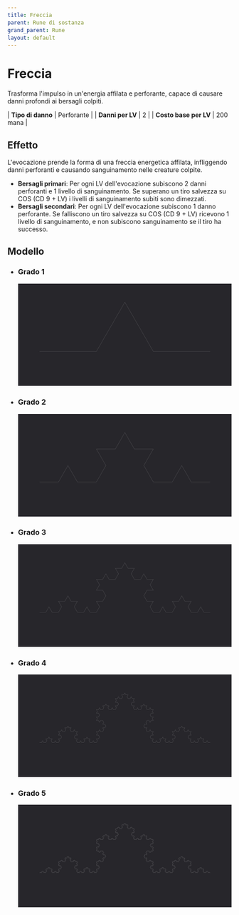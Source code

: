 ```yaml
---
title: Freccia
parent: Rune di sostanza
grand_parent: Rune
layout: default
---
```


# **Freccia**

Trasforma l'impulso in un'energia affilata e perforante, capace di causare danni profondi ai bersagli colpiti.

| **Tipo di danno**      | Perforante                                |
| **Danni per LV**       | 2                                         |
| **Costo base per LV**  | 200 mana                                  |

## Effetto
L'evocazione prende la forma di una freccia energetica affilata, infliggendo danni perforanti e causando sanguinamento nelle creature colpite.  
- **Bersagli primari**: Per ogni LV dell'evocazione subiscono 2 danni perforanti e 1 livello di sanguinamento. Se superano un tiro salvezza su COS (CD 9 + LV) i livelli di sanguinamento subiti sono dimezzati.
- **Bersagli secondari**: Per ogni LV dell'evocazione subiscono 1 danno perforante. Se falliscono un tiro salvezza su COS (CD 9 + LV) ricevono 1 livello di sanguinamento, e non subiscono sanguinamento se il tiro ha successo.

## Modello
- ### Grado 1<br>
  ![Grado 1](1.png "Grado 1")
- ### Grado 2<br>
  ![Grado 2](2.png "Grado 2")
- ### Grado 3<br>
  ![Grado 3](3.png "Grado 3")
- ### Grado 4<br>
  ![Grado 4](4.png "Grado 4")
- ### Grado 5<br>
  ![Grado 5](5.png "Grado 5")